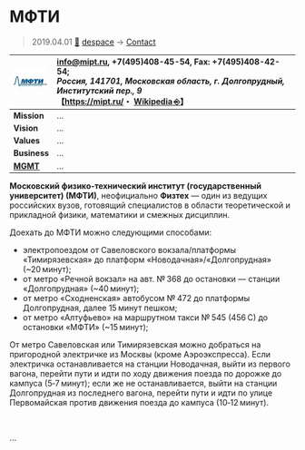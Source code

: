 # МФТИ
> 2019.04.01 [🚀](../../../index/index.md) [despace](../index.md) → [Contact](../contact.md)

|[![](../f/contact/m/mipt_logo1_thumb.webp)](../f/contact/m/mipt_logo1.webp)|<info@mipt.ru>, +7(495)408-45-54, Fax: +7(495)408-42-54;<br> *Россия, 141701, Московская облаcть, г. Долгопрудный, Институтский пер., 9*<br> 【<https://mipt.ru/>・ [Wikipedia ⎆](https://en.wikipedia.org/wiki/Moscow_Institute_of_Physics_and_Technology)】|
|:-|:-|
|**Mission**|…|
|**Vision**|…|
|**Values**|…|
|**Business**|…|
|**[MGMT](../mgmt.md)**|…|

**Московский физико‑технический институт (государственный университет) (МФТИ)**, неофициально **Физтех** — один из ведущих российских вузов, готовящий специалистов в области теоретической и прикладной физики, математики и смежных дисциплин.

Доехать до МФТИ можно следующими способами:

   - электропоездом от Савеловского вокзала/платформы «Тимирязевская» до платформ «Новодачная»/«Долгопрудная» (~20 минут);
   - от метро «Речной вокзал» на авт. № 368 до остановки — станции «Долгопрудная» (~40 минут);
   - от метро «Сходненская» автобусом № 472 до платформы Долгопрудная, далее 15 минут пешком;
   - от метро «Алтуфьево» на маршрутном такси № 545 (456 C) до остановки «МФТИ» (~15 минут);

От метро Савеловская или Тимирязевская можно добраться на пригородной электричке из Москвы (кроме Аэроэкспресса). Если электричка останавливается на станции Новодачная, выйти из первого вагона, перейти пути и идти по ходу движения поезда по дорожке до кампуса (5‑7 минут); если же не останавливается, выйти на станции Долгопрудная из последнего вагона, перейти пути и идти по улице Первомайская против движения поезда до кампуса (10‑12 минут).


<p style="page-break-after:always"> </p>

…
